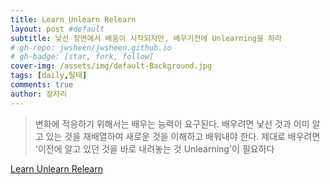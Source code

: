 ```yaml
---
title: Learn Unlearn Relearn
layout: post #default
subtitle: 낯선 장면에서 배움이 시작되지만, 배우기전에 Unlearning을 하라
# gh-repo: jwsheen/jwsheen.github.io
# gh-badge: [star, fork, follow]
cover-img: /assets/img/default-Background.jpg
tags: [daily,탈태]
comments: true
author: 잠자리
---
```


> 변화에 적응하기 위해서는 배우는 능력이 요구된다. 배우려면 낯선 것과 이미 알고 있는 것을 재배열하여 새로운 것을 이해하고 배워내야 한다. 제대로 배우려면 '이전에 알고 있던 것을 바로 내려놓는 것 Unlearning'이 필요하다

[Learn Unlearn Relearn](https://blog.logicearth.com/en-gb/unlearning-is-the-new-learning)